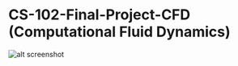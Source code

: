 # CS-102-Final-Project-CFD (Computational Fluid Dynamics)

![alt screenshot](https://raw.githubusercontent.com/kobejean/CS-102-Final-Project-CFD/master/screenshots/explosion/CFD-30.png "screen shot")
